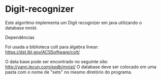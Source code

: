 # Digit-recognizer
Este algoritmo implementa um Digit recognizer em java utilizando o database mnist.





Dependências

Foi usada a biblioteca colt para álgebra linear:
https://dst.lbl.gov/ACSSoftware/colt/

O data base pode ser encontrado no seguinte site:
http://yann.lecun.com/exdb/mnist/
O database deve ser colocado em uma pasta com o nome de "sets" no mesmo diretório do programa.
